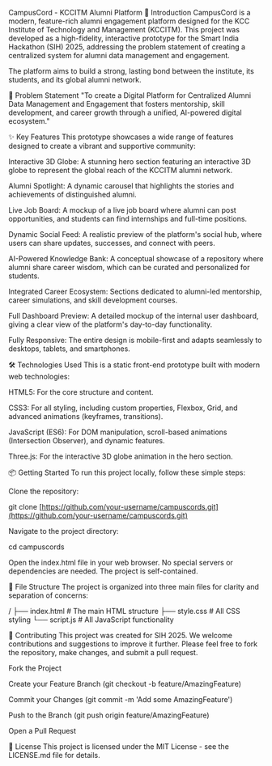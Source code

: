 CampusCord - KCCITM Alumni Platform
🚀 Introduction
CampusCord is a modern, feature-rich alumni engagement platform designed for the KCC Institute of Technology and Management (KCCITM). This project was developed as a high-fidelity, interactive prototype for the Smart India Hackathon (SIH) 2025, addressing the problem statement of creating a centralized system for alumni data management and engagement.

The platform aims to build a strong, lasting bond between the institute, its students, and its global alumni network.

🎯 Problem Statement
"To create a Digital Platform for Centralized Alumni Data Management and Engagement that fosters mentorship, skill development, and career growth through a unified, AI-powered digital ecosystem."

✨ Key Features
This prototype showcases a wide range of features designed to create a vibrant and supportive community:

Interactive 3D Globe: A stunning hero section featuring an interactive 3D globe to represent the global reach of the KCCITM alumni network.

Alumni Spotlight: A dynamic carousel that highlights the stories and achievements of distinguished alumni.

Live Job Board: A mockup of a live job board where alumni can post opportunities, and students can find internships and full-time positions.

Dynamic Social Feed: A realistic preview of the platform's social hub, where users can share updates, successes, and connect with peers.

AI-Powered Knowledge Bank: A conceptual showcase of a repository where alumni share career wisdom, which can be curated and personalized for students.

Integrated Career Ecosystem: Sections dedicated to alumni-led mentorship, career simulations, and skill development courses.

Full Dashboard Preview: A detailed mockup of the internal user dashboard, giving a clear view of the platform's day-to-day functionality.

Fully Responsive: The entire design is mobile-first and adapts seamlessly to desktops, tablets, and smartphones.

🛠️ Technologies Used
This is a static front-end prototype built with modern web technologies:

HTML5: For the core structure and content.

CSS3: For all styling, including custom properties, Flexbox, Grid, and advanced animations (keyframes, transitions).

JavaScript (ES6): For DOM manipulation, scroll-based animations (Intersection Observer), and dynamic features.

Three.js: For the interactive 3D globe animation in the hero section.

📦 Getting Started
To run this project locally, follow these simple steps:

Clone the repository:

git clone [https://github.com/your-username/campuscords.git](https://github.com/your-username/campuscords.git)

Navigate to the project directory:

cd campuscords

Open the index.html file in your web browser.
No special servers or dependencies are needed. The project is self-contained.

📂 File Structure
The project is organized into three main files for clarity and separation of concerns:

/
├── index.html      # The main HTML structure
├── style.css       # All CSS styling
└── script.js       # All JavaScript functionality

🤝 Contributing
This project was created for SIH 2025. We welcome contributions and suggestions to improve it further. Please feel free to fork the repository, make changes, and submit a pull request.

Fork the Project

Create your Feature Branch (git checkout -b feature/AmazingFeature)

Commit your Changes (git commit -m 'Add some AmazingFeature')

Push to the Branch (git push origin feature/AmazingFeature)

Open a Pull Request

📄 License
This project is licensed under the MIT License - see the LICENSE.md file for details.
